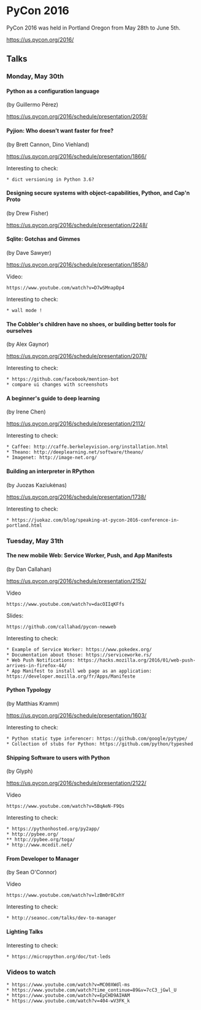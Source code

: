 # PyCon 2016

PyCon 2016 was held in Portland Oregon from May 28th to June 5th.

https://us.pycon.org/2016/

## Talks

### Monday, May 30th

#### Python as a configuration language

(by Guillermo Pérez)

https://us.pycon.org/2016/schedule/presentation/2059/


#### Pyjion: Who doesn’t want faster for free?

(by Brett Cannon, Dino Viehland)

https://us.pycon.org/2016/schedule/presentation/1866/

Interesting to check:

    * dict versioning in Python 3.6?


#### Designing secure systems with object-capabilities, Python, and Cap'n Proto

(by Drew Fisher)

https://us.pycon.org/2016/schedule/presentation/2248/


#### Sqlite: Gotchas and Gimmes

(by Dave Sawyer)

https://us.pycon.org/2016/schedule/presentation/1858/)

Video:

    https://www.youtube.com/watch?v=D7wSMnapDp4

Interesting to check:

    * wall mode !


#### The Cobbler's children have no shoes, or building better tools for ourselves

(by Alex Gaynor)

https://us.pycon.org/2016/schedule/presentation/2078/

Interesting to check:

    * https://github.com/facebook/mention-bot
    * compare ui changes with screenshots


#### A beginner's guide to deep learning

(by Irene Chen)

https://us.pycon.org/2016/schedule/presentation/2112/

Interesting to check:

    * Caffee: http://caffe.berkeleyvision.org/installation.html
    * Theano: http://deeplearning.net/software/theano/
    * Imagenet: http://image-net.org/


#### Building an interpreter in RPython

(by Juozas Kaziukėnas)

https://us.pycon.org/2016/schedule/presentation/1738/

Interesting to check:

    * https://juokaz.com/blog/speaking-at-pycon-2016-conference-in-portland.html


### Tuesday, May 31th

#### The new mobile Web: Service Worker, Push, and App Manifests

(by Dan Callahan)

https://us.pycon.org/2016/schedule/presentation/2152/

Video

    https://www.youtube.com/watch?v=dacOIIqKFfs

Slides:

    https://github.com/callahad/pycon-newweb

Interesting to check:

    * Example of Service Worker: https://www.pokedex.org/
    * Documentation about those: https://serviceworke.rs/
    * Web Push Notifications: https://hacks.mozilla.org/2016/01/web-push-arrives-in-firefox-44/
    * App Manifest to install web page as an application: https://developer.mozilla.org/fr/Apps/Manifeste

#### Python Typology

(by Matthias Kramm)

https://us.pycon.org/2016/schedule/presentation/1603/

Interesting to check:

    * Python static type inferencer: https://github.com/google/pytype/
    * Collection of stubs for Python: https://github.com/python/typeshed


#### Shipping Software to users with Python

(by Glyph)

https://us.pycon.org/2016/schedule/presentation/2122/

Video

    https://www.youtube.com/watch?v=5BqAeN-F9Qs

Interesting to check:

    * https://pythonhosted.org/py2app/
    * http://pybee.org/
    ** http://pybee.org/toga/
    * http://www.mcedit.net/

#### From Developer to Manager

(by Sean O'Connor)

Video

    https://www.youtube.com/watch?v=lzBm0r8CxhY

Interesting to check:

    * http://seanoc.com/talks/dev-to-manager


#### Lighting Talks

Interesting to check:

    * https://micropython.org/doc/tut-leds


### Videos to watch

    * https://www.youtube.com/watch?v=MC00XWdl-ms
    * https://www.youtube.com/watch?time_continue=89&v=7cC3_jGwl_U
    * https://www.youtube.com/watch?v=EpCHD9AIHAM
    * https://www.youtube.com/watch?v=404-wV3FK_k
